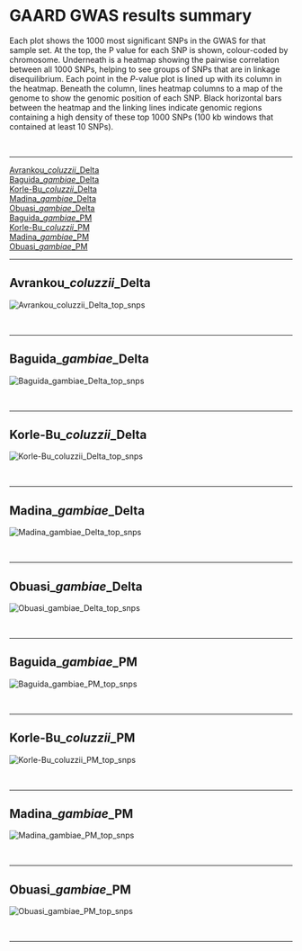 # GAARD GWAS results summary

Each plot shows the 1000 most significant SNPs in the GWAS for that sample set. At the top, the P value for each SNP is shown, colour-coded by chromosome. Underneath is a heatmap showing the pairwise correlation between all 1000 SNPs, helping to see groups of SNPs that are in linkage disequilibrium. Each point in the *P*-value plot is lined up with its column in the heatmap. Beneath the column, lines heatmap columns to a map of the genome to show the genomic position of each SNP. Black horizontal bars between the heatmap and the linking lines indicate genomic regions containing a high density of these top 1000 SNPs (100 kb windows that contained at least 10 SNPs).

&nbsp;
&nbsp;

___

[Avrankou\_*coluzzii*\_Delta](#avrankou_coluzzii_delta)  
[Baguida\_*gambiae*\_Delta](#baguida_gambiae_delta)  
[Korle-Bu\_*coluzzii*\_Delta](#korle-bu_coluzzii_delta)  
[Madina\_*gambiae*\_Delta](#madina_gambiae_delta)  
[Obuasi\_*gambiae*\_Delta](#obuasi_gambiae_delta)  
[Baguida\_*gambiae*\_PM](#baguida_gambiae_pm)  
[Korle-Bu\_*coluzzii*\_PM](#korle-bu_coluzzii_pm)  
[Madina\_*gambiae*\_PM](#madina_gambiae_pm)  
[Obuasi\_*gambiae*\_PM](#obuasi_gambiae_pm)  

___

## Avrankou\_*coluzzii*\_Delta

![Avrankou_coluzzii_Delta_top_snps](/home/elucas/data/ML/GAARD_SNP/summary_figures/Avrankou_coluzzii_Delta_top_snps_summary_plot.png)


&nbsp;

___

## Baguida\_*gambiae*\_Delta

![Baguida_gambiae_Delta_top_snps](/home/elucas/data/ML/GAARD_SNP/summary_figures/Baguida_gambiae_Delta_top_snps_summary_plot.png)

&nbsp;

___

## Korle-Bu\_*coluzzii*\_Delta

![Korle-Bu_coluzzii_Delta_top_snps](/home/elucas/data/ML/GAARD_SNP/summary_figures/Korle-Bu_coluzzii_Delta_top_snps_summary_plot.png)

&nbsp;

___

## Madina\_*gambiae*\_Delta

![Madina_gambiae_Delta_top_snps](/home/elucas/data/ML/GAARD_SNP/summary_figures/Madina_gambiae_Delta_top_snps_summary_plot.png)

&nbsp;

___

## Obuasi\_*gambiae*\_Delta

![Obuasi_gambiae_Delta_top_snps](/home/elucas/data/ML/GAARD_SNP/summary_figures/Obuasi_gambiae_Delta_top_snps_summary_plot.png)

&nbsp;

___

## Baguida\_*gambiae*\_PM

![Baguida_gambiae_PM_top_snps](/home/elucas/data/ML/GAARD_SNP/summary_figures/Baguida_gambiae_PM_top_snps_summary_plot.png)

&nbsp;
___


## Korle-Bu\_*coluzzii*\_PM

![Korle-Bu_coluzzii_PM_top_snps](/home/elucas/data/ML/GAARD_SNP/summary_figures/Korle-Bu_coluzzii_PM_top_snps_summary_plot.png)

&nbsp;

___

## Madina\_*gambiae*\_PM

![Madina_gambiae_PM_top_snps](/home/elucas/data/ML/GAARD_SNP/summary_figures/Madina_gambiae_PM_top_snps_summary_plot.png)

&nbsp;

___

## Obuasi\_*gambiae*\_PM

![Obuasi_gambiae_PM_top_snps](/home/elucas/data/ML/GAARD_SNP/summary_figures/Obuasi_gambiae_PM_top_snps_summary_plot.png)

&nbsp;

___
